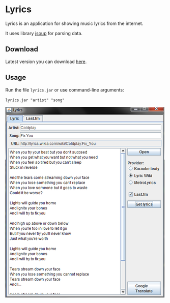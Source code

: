 # Lyrics
Lyrics is an application for showing music lyrics from the internet.

It uses library [jsoup](https://github.com/jhy/jsoup) for parsing data.

## Download
Latest version you can download [here](https://github.com/hermajan/lyrics/releases/latest).

## Usage
Run the file `lyrics.jar` or use command-line arguments:

`lyrics.jar "artist" "song"`

![Lyrics](lyrics.png)
